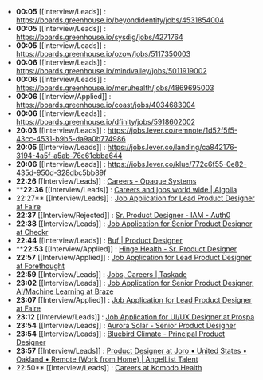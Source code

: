 - **00:05** [[Interview/Leads]] :  https://boards.greenhouse.io/beyondidentity/jobs/4531854004
- **00:05** [[Interview/Leads]] :  https://boards.greenhouse.io/sysdig/jobs/4271764
- **00:05** [[Interview/Leads]] :  https://boards.greenhouse.io/ozow/jobs/5117350003
- **00:06** [[Interview/Leads]] :  https://boards.greenhouse.io/mindvalley/jobs/5011919002
- **00:06** [[Interview/Leads]] :  https://boards.greenhouse.io/meruhealth/jobs/4869695003
- **00:06** [[Interview/Applied]] :  https://boards.greenhouse.io/coast/jobs/4034683004
- **00:06** [[Interview/Leads]] :  https://boards.greenhouse.io/dfinity/jobs/5918602002
- **20:03** [[Interview/Leads]] :  https://jobs.lever.co/remnote/1d52f5f5-43cc-4531-b9b5-da9a0b774986
- **20:05** [[Interview/Leads]] :  https://jobs.lever.co/landing/ca842176-3194-4a5f-a5ab-76e61ebba644
- **20:06** [[Interview/Leads]] :  https://jobs.lever.co/klue/772c6f55-0e82-435d-950d-328dbc5bb89f
- **22:26** [[Interview/Leads]] :  [Careers - Opaque Systems](https://opaque.co/careers/)
- ****22:36** [[Interview/Leads]] :  [Careers and jobs world wide | Algolia](https://www.algolia.com/careers/senior-product-designer-algolia-ai-dublin-ireland)
- 22:27** [[Interview/Leads]] :  [Job Application for Lead Product Designer at Faire](https://boards.greenhouse.io/faire/jobs/6242318002)
- **22:37** [[Interview/Rejected]] :  [Sr. Product Designer - IAM - Auth0](https://auth0.com/careers/job/sr-product-designer---iam:4262907)
- **22:38** [[Interview/Leads]] :  [Job Application for Senior Product Designer at Checkr](https://boards.greenhouse.io/checkr/jobs/3810050)
- **22:44** [[Interview/Leads]] :  [Buf | Product Designer](https://buf.build/careers/product-designer-4017614005)
- ****22:53** [[Interview/Applied]] :  [Hinge Health - Sr. Product Designer](https://jobs.lever.co/hingehealth/8c77a83a-0073-4e8f-9026-871bfacc2e4d)
- **22:57** [[Interview/Applied]] :  [Job Application for Lead Product Designer at Forethought](https://boards.greenhouse.io/forethought/jobs/4606506004)
- **22:59** [[Interview/Leads]] :  [Jobs, Careers | Taskade](https://www.taskade.com/jobs)
- **23:02** [[Interview/Leads]] :  [Job Application for Senior Product Designer, AI/Machine Learning at Braze](https://boards.greenhouse.io/braze/jobs/4268713?gh_jid=4268713)
- **23:07** [[Interview/Applied]] :  [Job Application for Lead Product Designer at Faire](https://boards.greenhouse.io/faire/jobs/6242318002)
- **23:12** [[Interview/Leads]] :  [Job Application for UI/UX Designer at Prospa](https://boards.greenhouse.io/getprospa/jobs/4042132005)
- **23:54** [[Interview/Leads]] :  [Aurora Solar - Senior Product Designer](https://jobs.lever.co/aurorasolar/d4e1b5e8-dedf-4c8d-aea8-19b2abd259d5)
- **23:54** [[Interview/Leads]] :  [Bluebird Climate - Principal Product Designer](https://jobs.lever.co/BluebirdClimate/9b1ae13f-9787-4f8a-9431-fe67281d8534)
- **23:57** [[Interview/Leads]] :  [Product Designer at Joro • United States • Oakland • Remote (Work from Home) | AngelList Talent](https://angel.co/company/joro-app/jobs/2271495-product-designer?utm_campaign=startup_share&utm_content=startup_share_module&utm_medium=social&utm_term=joro-app)
- 22:50** [[Interview/Leads]] :  [Careers at Komodo Health](https://www.komodohealth.com/careers/current-job-openings?gh_jid=6216919002)